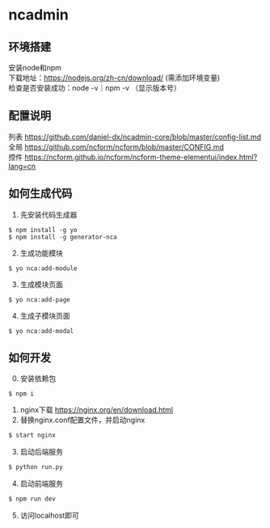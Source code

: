 # ncadmin

## 环境搭建
安装node和npm  
下载地址：https://nodejs.org/zh-cn/download/ (需添加环境变量)  
检查是否安装成功：node -v｜npm -v （显示版本号）  

## 配置说明
列表 https://github.com/daniel-dx/ncadmin-core/blob/master/config-list.md  
全局 https://github.com/ncform/ncform/blob/master/CONFIG.md  
控件 https://ncform.github.io/ncform/ncform-theme-elementui/index.html?lang=cn  

## 如何生成代码

1. 先安装代码生成器

```
$ npm install -g yo
$ npm install -g generator-nca
```

2. 生成功能模块

```
$ yo nca:add-module
```

3. 生成模块页面

```
$ yo nca:add-page
```
4. 生成子模块页面

```
$ yo nca:add-modal
```

## 如何开发
0. 安装依赖包
```  
$ npm i
```  
1. nginx下载 https://nginx.org/en/download.html
2. 替换nginx.conf配置文件，并启动nginx
```sh
$ start nginx
```  
3. 启动后端服务
```sh
$ python run.py
```  
4. 启动前端服务 
```sh
$ npm run dev
```
5. 访问localhost即可
